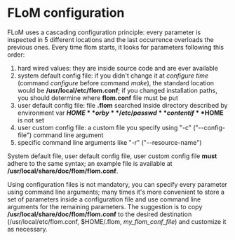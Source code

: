 # FLoM configuration
FLoM uses a cascading configuration principle: every parameter is inspected in 5 different locations and the last occurrence overloads the previous ones.
Every time flom starts, it looks for parameters following this order:

1. hard wired values: they are inside source code and are ever available
2. system default config file: if you didn't change it at *configure time* (command *configure* before command *make*), the standard location would be **/usr/local/etc/flom.conf**; if you changed installation paths, you should determine where **flom.conf** file must be put
3. user default config file: file **.flom** searched inside directory described by environment var **$HOME** or by **/etc/passwd** content if **$HOME** is not set
4. user custom config file: a custom file you specify using "-c" ("\-\-config-file") command line argument
5. specific command line arguments like "-r" ("\-\-resource-name")

System default file, user default config file, user custom config file **must** adhere to the same syntax; an example file is available at **/usr/local/share/doc/flom/flom.conf**.

Using configuration files is not mandatory, you can specify every parameter using command line arguments; many times it's more convenient to store a set of parameters inside a configuration file and use command line arguments for the remaining parameters.
The suggestion is to copy **/usr/local/share/doc/flom/flom.conf** to the desired destination (/usr/local/etc/flom.conf, $HOME/.flom, *my_flom_conf_file*) and customize it as necessary.
